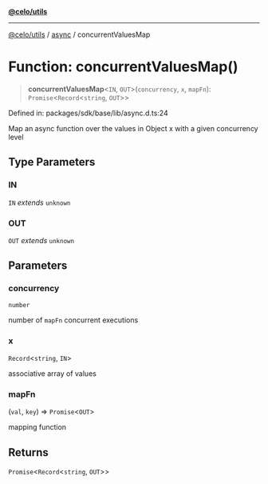 [**@celo/utils**](../../README.md)

***

[@celo/utils](../../README.md) / [async](../README.md) / concurrentValuesMap

# Function: concurrentValuesMap()

> **concurrentValuesMap**\<`IN`, `OUT`\>(`concurrency`, `x`, `mapFn`): `Promise`\<`Record`\<`string`, `OUT`\>\>

Defined in: packages/sdk/base/lib/async.d.ts:24

Map an async function over the values in Object x with a given concurrency level

## Type Parameters

### IN

`IN` *extends* `unknown`

### OUT

`OUT` *extends* `unknown`

## Parameters

### concurrency

`number`

number of `mapFn` concurrent executions

### x

`Record`\<`string`, `IN`\>

associative array of values

### mapFn

(`val`, `key`) => `Promise`\<`OUT`\>

mapping function

## Returns

`Promise`\<`Record`\<`string`, `OUT`\>\>
